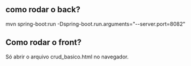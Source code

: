 ## como rodar o back?
mvn spring-boot:run -Dspring-boot.run.arguments="--server.port=8082"

## Como rodar o front?
Só abrir o arquivo crud_basico.html no navegador.
